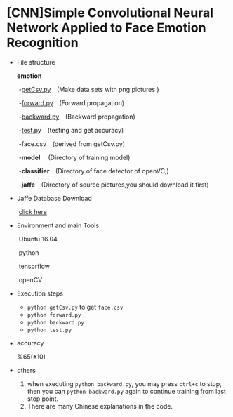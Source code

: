 # [CNN]Simple Convolutional Neural Network Applied to Face Emotion Recognition

+ File structure

  **emotion**

  ​	-[getCsv.py](./getCsv.py)&emsp;(Make data sets with png pictures )

  ​	-[forward.py](./forward.py)&emsp;(Forward propagation)

  ​	-[backward.py](./backward.py)&emsp;(Backward propagation)

  ​	-[test.py](./test.py)&emsp;(testing and get accuracy)

  ​	-face.csv&emsp;(derived from getCsv.py)

  ​	-**model**&emsp; (Directory of training model)

  ​	-**classifier**&emsp;(Directory of face detector of openVC,)

  ​	-**jaffe**&emsp;(Directory of source pictures,you should download it first)

+ Jaffe Database Download

  ​	[click here](http://www.kasrl.org/jaffe.html)

+ Environment and main Tools

  ​	Ubuntu 16.04

  ​	python

  ​	tensorflow

  ​	openCV

+ Execution steps

  + `python getCsv.py` to get `face.csv`
  + `python forward.py `
  + `python backward.py`
  + `python test.py`

+ accuracy

  %65(±10)

+ others

  1. when executing `python backward.py`, you may press `ctrl+c` to stop, then you can `python backward.py` again to continue training from last stop point.
  2. There are many Chinese explanations in the code.
